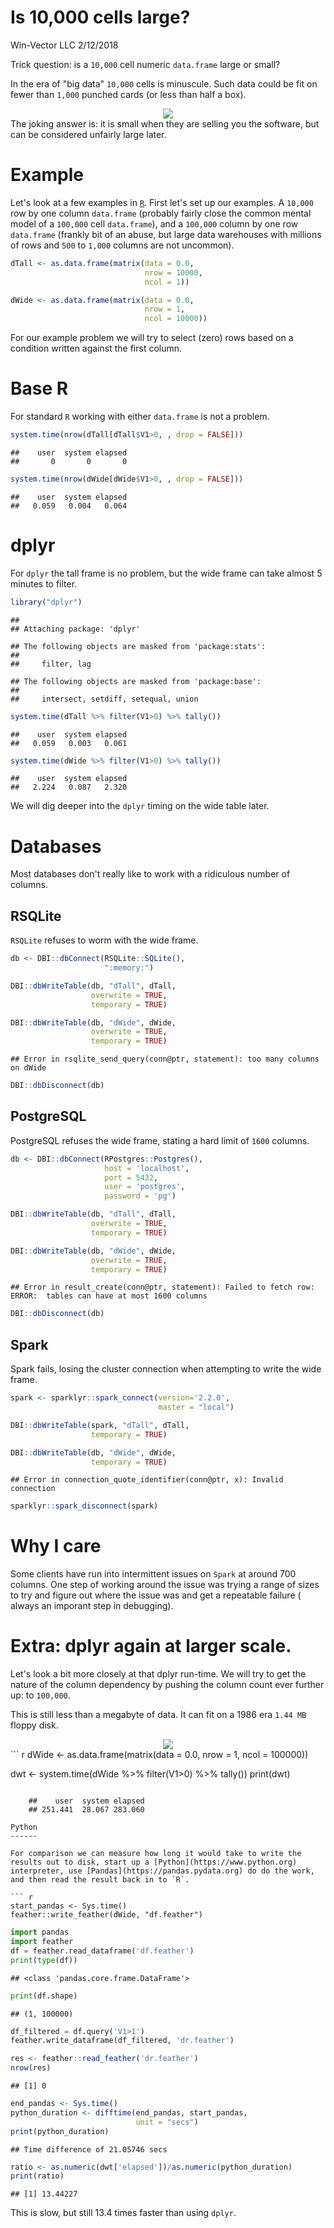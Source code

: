 Is 10,000 cells large?
================
Win-Vector LLC
2/12/2018

Trick question: is a `10,000` cell numeric `data.frame` large or small?

In the era of "big data" `10,000` cells is minuscule. Such data could be fit on fewer than `1,000` punched cards (or less than half a box).

<center>
<img src="punch-card.png">
</center>
The joking answer is: it is small when they are selling you the software, but can be considered unfairly large later.

Example
=======

Let's look at a few examples in [`R`](https://cran.r-project.org). First let's set up our examples. A `10,000` row by one column `data.frame` (probably fairly close the common mental model of a `100,000` cell `data.frame`), and a `100,000` column by one row `data.frame` (frankly bit of an abuse, but large data warehouses with millions of rows and `500` to `1,000` columns are not uncommon).

``` r
dTall <- as.data.frame(matrix(data = 0.0, 
                              nrow = 10000, 
                              ncol = 1))

dWide <- as.data.frame(matrix(data = 0.0, 
                              nrow = 1,
                              ncol = 10000))
```

For our example problem we will try to select (zero) rows based on a condition written against the first column.

Base R
======

For standard `R` working with either `data.frame` is not a problem.

``` r
system.time(nrow(dTall[dTall$V1>0, , drop = FALSE]))
```

    ##    user  system elapsed 
    ##       0       0       0

``` r
system.time(nrow(dWide[dWide$V1>0, , drop = FALSE]))
```

    ##    user  system elapsed 
    ##   0.059   0.004   0.064

dplyr
=====

For `dplyr` the tall frame is no problem, but the wide frame can take almost 5 minutes to filter.

``` r
library("dplyr")
```

    ## 
    ## Attaching package: 'dplyr'

    ## The following objects are masked from 'package:stats':
    ## 
    ##     filter, lag

    ## The following objects are masked from 'package:base':
    ## 
    ##     intersect, setdiff, setequal, union

``` r
system.time(dTall %>% filter(V1>0) %>% tally())
```

    ##    user  system elapsed 
    ##   0.059   0.003   0.061

``` r
system.time(dWide %>% filter(V1>0) %>% tally())
```

    ##    user  system elapsed 
    ##   2.224   0.087   2.320

We will dig deeper into the `dplyr` timing on the wide table later.

Databases
=========

Most databases don't really like to work with a ridiculous number of columns.

RSQLite
-------

`RSQLite` refuses to worm with the wide frame.

``` r
db <- DBI::dbConnect(RSQLite::SQLite(), 
                     ":memory:")
```

``` r
DBI::dbWriteTable(db, "dTall", dTall,
                  overwrite = TRUE,
                  temporary = TRUE)

DBI::dbWriteTable(db, "dWide", dWide,
                  overwrite = TRUE,
                  temporary = TRUE)
```

    ## Error in rsqlite_send_query(conn@ptr, statement): too many columns on dWide

``` r
DBI::dbDisconnect(db)
```

PostgreSQL
----------

PostgreSQL refuses the wide frame, stating a hard limit of `1600` columns.

``` r
db <- DBI::dbConnect(RPostgres::Postgres(),
                     host = 'localhost',
                     port = 5432,
                     user = 'postgres',
                     password = 'pg')
```

``` r
DBI::dbWriteTable(db, "dTall", dTall,
                  overwrite = TRUE,
                  temporary = TRUE)

DBI::dbWriteTable(db, "dWide", dWide,
                  overwrite = TRUE,
                  temporary = TRUE)
```

    ## Error in result_create(conn@ptr, statement): Failed to fetch row: ERROR:  tables can have at most 1600 columns

``` r
DBI::dbDisconnect(db)
```

Spark
-----

Spark fails, losing the cluster connection when attempting to write the wide frame.

``` r
spark <- sparklyr::spark_connect(version='2.2.0', 
                                 master = "local")
```

``` r
DBI::dbWriteTable(spark, "dTall", dTall,
                  temporary = TRUE)

DBI::dbWriteTable(db, "dWide", dWide,
                  temporary = TRUE)
```

    ## Error in connection_quote_identifier(conn@ptr, x): Invalid connection

``` r
sparklyr::spark_disconnect(spark)
```

Why I care
==========

Some clients have run into intermittent issues on `Spark` at around 700 columns. One step of working around the issue was trying a range of sizes to try and figure out where the issue was and get a repeatable failure ( always an imporant step in debugging).

Extra: dplyr again at larger scale.
===================================

Let's look a bit more closely at that dplyr run-time.
We will try to get the nature of the column dependency by pushing the column count ever further up: to `100,000`.

This is still less than a megabyte of data. It can fit on a 1986 era `1.44 MB` floppy disk.

<center>
<img src="Floppy_disk_300_dpi.jpg">
</center>
``` r
dWide <- as.data.frame(matrix(data = 0.0, 
                              nrow = 1,
                              ncol = 100000))

dwt <- system.time(dWide %>% filter(V1>0) %>% tally())
print(dwt)
```

    ##    user  system elapsed 
    ## 251.441  28.067 283.060

Python
------

For comparison we can measure how long it would take to write the results out to disk, start up a [Python](https://www.python.org) interpreter, use [Pandas](https://pandas.pydata.org) do do the work, and then read the result back in to `R`.

``` r
start_pandas <- Sys.time()
feather::write_feather(dWide, "df.feather")
```

``` python
import pandas
import feather
df = feather.read_dataframe('df.feather')
print(type(df))
```

    ## <class 'pandas.core.frame.DataFrame'>

``` python
print(df.shape)
```

    ## (1, 100000)

``` python
df_filtered = df.query('V1>1')
feather.write_dataframe(df_filtered, 'dr.feather')
```

``` r
res <- feather::read_feather('dr.feather')
nrow(res)
```

    ## [1] 0

``` r
end_pandas <- Sys.time()
python_duration <- difftime(end_pandas, start_pandas, 
                            unit = "secs")
print(python_duration)
```

    ## Time difference of 21.05746 secs

``` r
ratio <- as.numeric(dwt['elapsed'])/as.numeric(python_duration)
print(ratio)
```

    ## [1] 13.44227

This is slow, but still 13.4 times faster than using `dplyr`.
